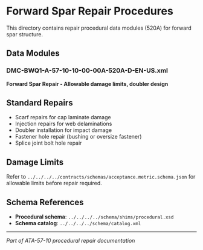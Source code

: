 # Forward Spar Repair Procedures

This directory contains repair procedural data modules (520A) for forward spar structure.

## Data Modules

### DMC-BWQ1-A-57-10-10-00-00A-520A-D-EN-US.xml
**Forward Spar Repair - Allowable damage limits, doubler design**

## Standard Repairs

- Scarf repairs for cap laminate damage
- Injection repairs for web delaminations
- Doubler installation for impact damage
- Fastener hole repair (bushing or oversize fastener)
- Splice joint bolt hole repair

## Damage Limits

Refer to `../../../../contracts/schemas/acceptance.metric.schema.json` for allowable limits before repair required.

## Schema References

- **Procedural schema**: `../../../../schema/shims/procedural.xsd`
- **Schema catalog**: `../../../../schema/catalog.xml`

---

*Part of ATA-57-10 procedural repair documentation*
